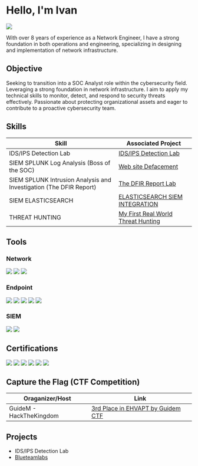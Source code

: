 # Hello, I'm Ivan
<a href="https://www.linkedin.com/in/ivan-noriel-laquindanum-88ab1a118"><img src="https://img.shields.io/badge/-LinkedIn-0072b1?&style=for-the-badge&logo=linkedin&logoColor=white" /></a>



With over 8 years of experience as a Network Engineer, I have a strong foundation in both operations and engineering, specializing in designing and implementation of network infrastructure.

## Objective


Seeking to transition into a SOC Analyst role within the cybersecurity field. Leveraging a strong foundation in network infrastructure. I aim to apply my technical skills to monitor, detect, and respond to security threats effectively. Passionate about protecting organizational assets and eager to contribute to a proactive cybersecurity team.

## Skills


| Skill                                         | Associated Project         |
|-----------------------------------------------|----------------------------|
| IDS/IPS Detection Lab          | <a href="https://ivanlaqui.blogspot.com/2025/01/installing-suricata-idsips-and.html">IDS/IPS Detection Lab</a>|
| SIEM SPLUNK Log Analysis (Boss of the SOC)         | <a href="https://ivanlaqui.blogspot.com/2025/01/boss-of-soc-v1-2015-website-defacement.html">Web site Defacement</a>|
| SIEM SPLUNK Intrusion Analysis and Investigation (The DFIR Report)   | <a href="https://www.linkedin.com/in/ivan-noriel-laquindanum-88ab1a118/details/certifications/">The DFIR Report Lab</a>|
| SIEM ELASTICSEARCH     | <a href="https://ivanlaqui.blogspot.com/">ELASTICSEARCH SIEM INTEGRATION</a>|
| THREAT HUNTING    | <a href="https://ivanlaqui.blogspot.com/2025/03/my-first-real-world-threat-hunting.html">My First Real World Threat Hunting</a>|


## Tools


### Network
<div>
    <img src="https://img.shields.io/badge/-Wireshark-1679A7?&style=for-the-badge&logo=Wireshark&logoColor=white" />
    <img src="https://img.shields.io/badge/-Suricata-EF3B2D?&style=for-the-badge&logo=Suricata&logoColor=white" />
    <img src="https://img.shields.io/badge/-tcpdump-007BFF?&style=for-the-badge&logoColor=white" />
</div>

### Endpoint
<div>
    <img src="https://img.shields.io/badge/-Windows_Event_Logs-0078D6?&style=for-the-badge&logoColor=white" />
    <img src="https://img.shields.io/badge/-Windows_Registry-0078D6?&style=for-the-badge&logoColor=white" />
    <img src="https://img.shields.io/badge/-Sysmon_Events-FF4500?&style=for-the-badge&logoColor=white" />
    <img src="https://img.shields.io/badge/-Linux_Process_Analysis-FFD700?&style=for-the-badge&logoColor=black" />
    <img src="https://img.shields.io/badge/-Linux_Cronjobs-32CD32?&style=for-the-badge&logoColor=white" />
</div>

### SIEM
<div>
    <img src="https://img.shields.io/badge/-Splunk-000000?&style=for-the-badge&logo=Splunk&logoColor=white" />
    <img src="https://img.shields.io/badge/-Elasticsearch-005571?&style=for-the-badge&logo=Elasticsearch&logoColor=white" />
    
</div>

## Certifications

<div>
<img src="https://img.shields.io/badge/-Certified_Practical_SOC_Analyst_Associate_by_TCM_Security-00BFFF?&style=for-the-badge&logoColor=white" />
<img src="https://img.shields.io/badge/-Certificate_of_Completion_EHVAPT_by_GuideM-FF4500?&style=for-the-badge&logoColor=white" />
<img src="https://img.shields.io/badge/-Certificate_of_Completion_Practical_Bug_Bounty_by_TCM_Security-00BFFF?&style=for-the-badge&logoColor=white" />
<img src="https://img.shields.io/badge/-CCNA-1BA0D7?&style=for-the-badge&logo=Cisco&logoColor=white" />
<img src="https://img.shields.io/badge/-CCNP-1BA0D7?&style=for-the-badge&logo=Cisco&logoColor=white" />
<img src="https://img.shields.io/badge/DFIR_Case_19208_Certificate-000000?style=for-the-badge" />
</div>

## Capture the Flag (CTF Competition)

| Oraganizer/Host                                         | Link         |
|-----------------------------------------------|----------------------------|
| GuideM - HackTheKingdom          | <a href="https://www.linkedin.com/posts/ivan-noriel-laquindanum-88ab1a118_im-thrilled-to-share-that-i-secured-3rd-activity-7230891050846801920-Q1wC?utm_source=share&utm_medium=member_desktop">3rd Place in EHVAPT by Guidem CTF</a>|


## Projects
- IDS/IPS Detection Lab
- <a href="https://blueteamlabs.online/public/user/ed698ab296ffc47d761ca4">Blueteamlabs</a>

